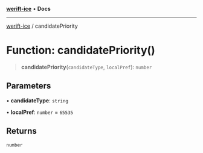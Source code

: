 [**werift-ice**](../README.md) • **Docs**

***

[werift-ice](../globals.md) / candidatePriority

# Function: candidatePriority()

> **candidatePriority**(`candidateType`, `localPref`): `number`

## Parameters

• **candidateType**: `string`

• **localPref**: `number` = `65535`

## Returns

`number`
